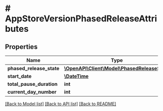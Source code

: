 # # AppStoreVersionPhasedReleaseAttributes

## Properties

Name | Type | Description | Notes
------------ | ------------- | ------------- | -------------
**phased_release_state** | [**\OpenAPI\Client\Model\PhasedReleaseState**](PhasedReleaseState.md) |  | [optional] 
**start_date** | [**\DateTime**](\DateTime.md) |  | [optional] 
**total_pause_duration** | **int** |  | [optional] 
**current_day_number** | **int** |  | [optional] 

[[Back to Model list]](../../README.md#documentation-for-models) [[Back to API list]](../../README.md#documentation-for-api-endpoints) [[Back to README]](../../README.md)


